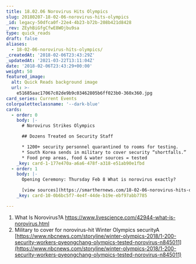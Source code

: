 ```yaml
---
title: 18.02.06 Norovirus Hits Olympics
slug: 20180207-18-02-06-norovirus-hits-olympics
_id: legacy-50dfca0f-22e4-4b23-b72b-208b421d8428
_rev: ZEyhBiGfgCfwE8WOjbu9sa
type: quick_reads
draft: false
aliases:
  - 18-02-06-norovirus-hits-olympics/
_createdAt: '2018-02-06T23:43:29Z'
_updatedAt: '2021-03-22T13:11:04Z'
date: '2018-02-06T23:43:29+00:00'
weight: 50
featured_image:
  alt: Quick Reads background image
  url: >-
    e51685aac17067c02de9b9c03462805b6ff023b0-360x360.jpg
card_series: Current Events
colorpaletteclassname: '--dark-blue'
cards:
  - order: 0
    body: |-
      # Norovirus Strikes Olympics

      ## Dozens Treated on Security Staff

      * 1200+ security personnel quarantined to rooms for testing.
      * South Korea sends in military to cover security “shortfalls.”
      * Food prep areas, food & water sources = tested
    _key: card-1-177e470a-a6a6-478f-a318-e51ab90e1fbd
  - order: 1
    body: |-
      Opening Ceremony: Thursday Feb 8 What is norovirus exactly?

      [view sources](https://smarthernews.com/18-02-06-norovirus-hits-olympics/)
    _key: card-10-0b6bc5f7-4e4f-44de-b19e-ebf97abb7785

---
```

1. What Is Norovirus?A https://www.livescience.com/42944-what-is-norovirus.html
2. Military to cover for norovirus-hit Winter Olympics securityA [https://www.nbcnews.com/storyline/winter-olympics-2018/1-200-security-workers-pyeongchang-olympics-tested-norovirus-n845011](https://www.nbcnews.com/storyline/winter-olympics-2018/1-200-security-workers-pyeongchang-olympics-tested-norovirus-n845011)